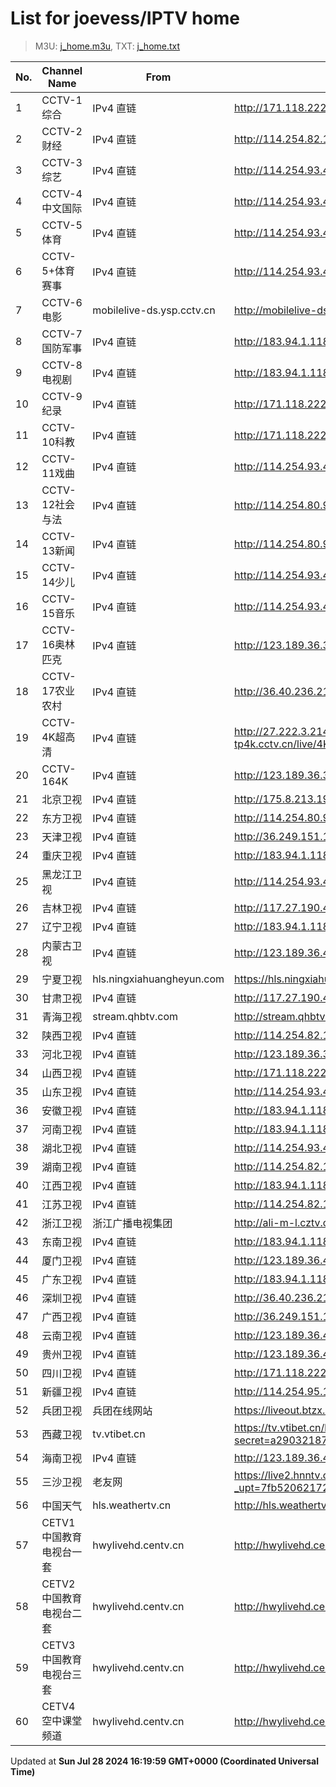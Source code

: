 # List for **joevess/IPTV home**

> M3U: [j_home.m3u](/j_home.m3u), TXT: [j_home.txt](/txt/j_home.txt)

| No. | Channel Name | From | Source |
| --- | ------------ | ---- | ------ |
| 1 | CCTV-1综合 | IPv4 直链 | <http://171.118.222.151:9999/tsfile/live/0001_1.m3u8> |
| 2 | CCTV-2财经 | IPv4 直链 | <http://114.254.82.142:88/tsfile/live/0002_1.m3u8> |
| 3 | CCTV-3综艺 | IPv4 直链 | <http://114.254.93.41:88/tsfile/live/0003_1.m3u8> |
| 4 | CCTV-4中文国际 | IPv4 直链 | <http://114.254.93.41:88/tsfile/live/0004_1.m3u8> |
| 5 | CCTV-5体育 | IPv4 直链 | <http://114.254.93.41:88/tsfile/live/0005_1.m3u8> |
| 6 | CCTV-5+体育赛事 | IPv4 直链 | <http://114.254.93.41:88/tsfile/live/0016_1.m3u8> |
| 7 | CCTV-6电影 | mobilelive-ds.ysp.cctv.cn | <http://mobilelive-ds.ysp.cctv.cn/ysp/2013693901.m3u8> |
| 8 | CCTV-7国防军事 | IPv4 直链 | <http://183.94.1.118:8801/tsfile/live/0007_1.m3u8> |
| 9 | CCTV-8电视剧 | IPv4 直链 | <http://183.94.1.118:8801/tsfile/live/0008_1.m3u8> |
| 10 | CCTV-9纪录 | IPv4 直链 | <http://171.118.222.151:9999/tsfile/live/0009_1.m3u8> |
| 11 | CCTV-10科教 | IPv4 直链 | <http://171.118.222.151:9999/tsfile/live/0010_1.m3u8> |
| 12 | CCTV-11戏曲 | IPv4 直链 | <http://114.254.93.41:88/tsfile/live/0011_1.m3u8> |
| 13 | CCTV-12社会与法 | IPv4 直链 | <http://114.254.80.92:88/tsfile/live/0012_1.m3u8> |
| 14 | CCTV-13新闻 | IPv4 直链 | <http://114.254.80.92:88/tsfile/live/0013_1.m3u8> |
| 15 | CCTV-14少儿 | IPv4 直链 | <http://114.254.93.41:88/tsfile/live/0014_1.m3u8> |
| 16 | CCTV-15音乐 | IPv4 直链 | <http://114.254.93.41:88/tsfile/live/0015_1.m3u8> |
| 17 | CCTV-16奥林匹克 | IPv4 直链 | <http://123.189.36.39:9901/tsfile/live/1027_1.m3u8> |
| 18 | CCTV-17农业农村 | IPv4 直链 | <http://36.40.236.219:9999/tsfile/live/0016_1.m3u8> |
| 19 | CCTV-4K超高清 | IPv4 直链 | <http://27.222.3.214/liveali-tp4k.cctv.cn/live/4K10M.stream/playlist.m3u8> |
| 20 | CCTV-164K | IPv4 直链 | <http://123.189.36.39:9901/tsfile/live/1027_1.m3u8> |
| 21 | 北京卫视 | IPv4 直链 | <http://175.8.213.198:8081/tsfile/live/0122_1.m3u8> |
| 22 | 东方卫视 | IPv4 直链 | <http://114.254.80.92:88/tsfile/live/0107_1.m3u8> |
| 23 | 天津卫视 | IPv4 直链 | <http://36.249.151.138:9901/tsfile/live/0135_1.m3u8> |
| 24 | 重庆卫视 | IPv4 直链 | <http://183.94.1.118:8801/tsfile/live/0142_1.m3u8> |
| 25 | 黑龙江卫视 | IPv4 直链 | <http://114.254.93.41:88/tsfile/live/0143_1.m3u8> |
| 26 | 吉林卫视 | IPv4 直链 | <http://117.27.190.42:9998/tsfile/live/23258_1.m3u8> |
| 27 | 辽宁卫视 | IPv4 直链 | <http://183.94.1.118:8801/tsfile/live/0121_1.m3u8> |
| 28 | 内蒙古卫视 | IPv4 直链 | <http://123.189.36.4:9901/tsfile/live/1058_1.m3u8> |
| 29 | 宁夏卫视 | hls.ningxiahuangheyun.com | <https://hls.ningxiahuangheyun.com/live/nxws1M.m3u8> |
| 30 | 甘肃卫视 | IPv4 直链 | <http://117.27.190.42:9998/tsfile/live/23277_1.m3u8> |
| 31 | 青海卫视 | stream.qhbtv.com | <http://stream.qhbtv.com/qhws/sd/live.m3u8> |
| 32 | 陕西卫视 | IPv4 直链 | <http://114.254.82.142:88/tsfile/live/0136_1.m3u8> |
| 33 | 河北卫视 | IPv4 直链 | <http://123.189.36.39:9901/tsfile/live/1049_1.m3u8> |
| 34 | 山西卫视 | IPv4 直链 | <http://171.118.222.151:9999/tsfile/live/0118_1.m3u8> |
| 35 | 山东卫视 | IPv4 直链 | <http://114.254.93.41:88/tsfile/live/0131_1.m3u8> |
| 36 | 安徽卫视 | IPv4 直链 | <http://183.94.1.118:8801/tsfile/live/0130_1.m3u8> |
| 37 | 河南卫视 | IPv4 直链 | <http://183.94.1.118:8801/tsfile/live/1006_1.m3u8> |
| 38 | 湖北卫视 | IPv4 直链 | <http://114.254.93.41:88/tsfile/live/0132_1.m3u8> |
| 39 | 湖南卫视 | IPv4 直链 | <http://114.254.82.142:88/tsfile/live/0128_1.m3u8> |
| 40 | 江西卫视 | IPv4 直链 | <http://183.94.1.118:8801/tsfile/live/0138_1.m3u8> |
| 41 | 江苏卫视 | IPv4 直链 | <http://114.254.82.142:88/tsfile/live/0127_1.m3u8> |
| 42 | 浙江卫视 | 浙江广播电视集团 | <http://ali-m-l.cztv.com/channels/lantian/channel001/1080p.m3u8> |
| 43 | 东南卫视 | IPv4 直链 | <http://183.94.1.118:8801/tsfile/live/0137_1.m3u8> |
| 44 | 厦门卫视 | IPv4 直链 | <http://123.189.36.4:9901/tsfile/live/1054_1.m3u8> |
| 45 | 广东卫视 | IPv4 直链 | <http://183.94.1.118:8801/tsfile/live/0125_1.m3u8> |
| 46 | 深圳卫视 | IPv4 直链 | <http://36.40.236.219:9999/tsfile/live/0126_2.m3u8> |
| 47 | 广西卫视 | IPv4 直链 | <http://36.249.151.138:9901/tsfile/live/0113_1.m3u8> |
| 48 | 云南卫视 | IPv4 直链 | <http://123.189.36.4:9901/tsfile/live/1055_1.m3u8> |
| 49 | 贵州卫视 | IPv4 直链 | <http://123.189.36.4:9901/tsfile/live/1056_1.m3u8> |
| 50 | 四川卫视 | IPv4 直链 | <http://171.118.222.151:9999/tsfile/live/0123_1.m3u8> |
| 51 | 新疆卫视 | IPv4 直链 | <http://114.254.95.12:88/tsfile/live/0110_1.m3u8> |
| 52 | 兵团卫视 | 兵团在线网站 | <https://liveout.btzx.com.cn/62ds9e/yil08g.m3u8> |
| 53 | 西藏卫视 | tv.vtibet.cn | <https://tv.vtibet.cn/live/vuXz3cg3TmRUYg.m3u8?secret=a29032187c0c738517c336f248f82ece&time=669e7b66> |
| 54 | 海南卫视 | IPv4 直链 | <http://123.189.36.4:9901/tsfile/live/1064_1.m3u8> |
| 55 | 三沙卫视 | 老友网 | <https://live2.hnntv.cn/srs/tv/ssws.m3u8?_upt=7fb520621721664246> |
| 56 | 中国天气 | hls.weathertv.cn | <http://hls.weathertv.cn/tslslive/qCFIfHB/hls/live_sd.m3u8> |
| 57 | CETV1中国教育电视台一套 | hwylivehd.centv.cn | <http://hwylivehd.centv.cn/cetv1/ypd.m3u8> |
| 58 | CETV2中国教育电视台二套 | hwylivehd.centv.cn | <http://hwylivehd.centv.cn/cetv2/2020tsytk.m3u8> |
| 59 | CETV3中国教育电视台三套 | hwylivehd.centv.cn | <http://hwylivehd.centv.cn/cetv3/bjdm.m3u8> |
| 60 | CETV4空中课堂频道 | hwylivehd.centv.cn | <http://hwylivehd.centv.cn/cetv4/zjpd.m3u8> |

Updated at **Sun Jul 28 2024 16:19:59 GMT+0000 (Coordinated Universal Time)**

